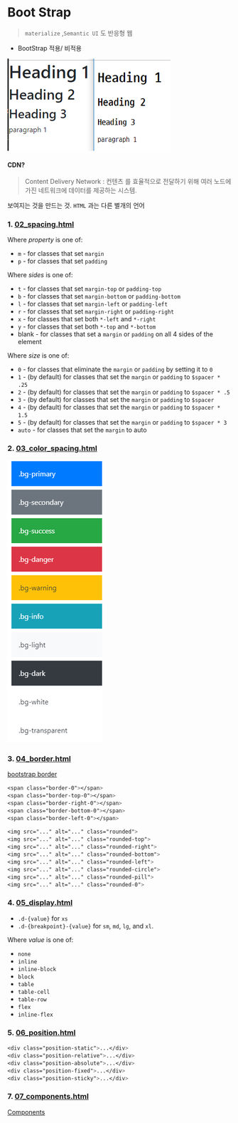 # Boot Strap

> `materialize` ,`Semantic UI`  도 반응형 웹



* BootStrap 적용/ 비적용



![](./1.PNG)



#### CDN?

> Content Delivery Network : 컨텐츠 를 효율적으로 전달하기 위해 여러 노드에 가진 네트워크에 데이터를 제공하는 시스템.

보여지는 것을 만드는 것. `HTML` 과는 다른 별개의 언어

### 1. [02_spacing.html](./02_spacing.html)

Where *property* is one of:

- `m` - for classes that set `margin`
- `p` - for classes that set `padding`

Where *sides* is one of:

- `t` - for classes that set `margin-top` or `padding-top`
- `b` - for classes that set `margin-bottom` or `padding-bottom`
- `l` - for classes that set `margin-left` or `padding-left`
- `r` - for classes that set `margin-right` or `padding-right`
- `x` - for classes that set both `*-left` and `*-right`
- `y` - for classes that set both `*-top` and `*-bottom`
- blank - for classes that set a `margin` or `padding` on all 4 sides of the element

Where *size* is one of:

- `0` - for classes that eliminate the `margin` or `padding` by setting it to `0`
- `1` - (by default) for classes that set the `margin` or `padding` to `$spacer * .25`
- `2` - (by default) for classes that set the `margin` or `padding` to `$spacer * .5`
- `3` - (by default) for classes that set the `margin` or `padding` to `$spacer`
- `4` - (by default) for classes that set the `margin` or `padding` to `$spacer * 1.5`
- `5` - (by default) for classes that set the `margin` or `padding` to `$spacer * 3`
- `auto` - for classes that set the `margin` to auto                     

### 2. [03_color_spacing.html](./03_color.html)

![](./2.PNG)                    

### 3. [04_border.html](./04_border.html)

[bootstrap border](https://getbootstrap.com/docs/4.3/utilities/borders/)

```css
<span class="border-0"></span>
<span class="border-top-0"></span>
<span class="border-right-0"></span>
<span class="border-bottom-0"></span>
<span class="border-left-0"></span>
```

```css
<img src="..." alt="..." class="rounded">
<img src="..." alt="..." class="rounded-top">
<img src="..." alt="..." class="rounded-right">
<img src="..." alt="..." class="rounded-bottom">
<img src="..." alt="..." class="rounded-left">
<img src="..." alt="..." class="rounded-circle">
<img src="..." alt="..." class="rounded-pill">
<img src="..." alt="..." class="rounded-0">
```



### 4. [05_display.html](./05_display.html)

- `.d-{value}` for `xs`
- `.d-{breakpoint}-{value}` for `sm`, `md`, `lg`, and `xl`.

Where *value* is one of:

- `none`
- `inline`
- `inline-block`
- `block`
- `table`
- `table-cell`
- `table-row`
- `flex`
- `inline-flex`

### 5. [06_position.html](./06_position.html)

```css
<div class="position-static">...</div>
<div class="position-relative">...</div>
<div class="position-absolute">...</div>
<div class="position-fixed">...</div>
<div class="position-sticky">...</div>
```



### 7. [07_components.html](./07_components.html)

[Components](https://getbootstrap.com/docs/4.3/components/alerts/)